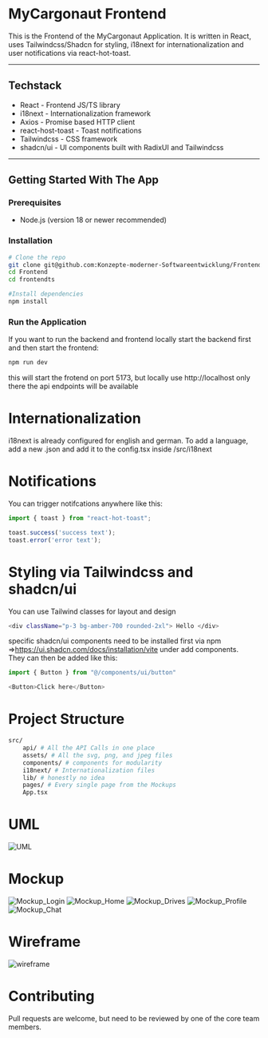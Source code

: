 # MyCargonaut Frontend

This is the Frontend of the MyCargonaut Application. It is written in React, uses Tailwindcss/Shadcn for styling, i18next for internationalization and user notifications via react-hot-toast.

---

## Techstack

 - React - Frontend JS/TS library
 - i18next - Internationalization framework
 - Axios - Promise based HTTP client
 - react-host-toast - Toast notifications
 - Tailwindcss - CSS framework
 - shadcn/ui - UI components built with RadixUI and Tailwindcss

---

## Getting Started With The App

### Prerequisites

 - Node.js (version 18 or newer recommended)

### Installation

```bash
# Clone the repo
git clone git@github.com:Konzepte-moderner-Softwareentwicklung/Frontend.git
cd Frontend
cd frontendts

#Install dependencies
npm install
```

### Run the Application

If you want to run the backend and frontend locally start the backend first and then start the frontend:

```bash
npm run dev
```

this will start the frotend on port 5173, but locally use http://localhost only there the api endpoints will be available

# Internationalization

i18next is already configured for english and german. To add a language, add a new .json and add it to the config.tsx inside /src/i18next

# Notifications

You can trigger notifcations anywhere like this:
```js
import { toast } from "react-hot-toast";

toast.success('success text');
toast.error('error text');
```

# Styling via Tailwindcss and shadcn/ui

You can use Tailwind classes for layout and design
```bash
<div className="p-3 bg-amber-700 rounded-2xl"> Hello </div>
```

specific shadcn/ui components need to be installed first via npm
=>https://ui.shadcn.com/docs/installation/vite under add components.  
They can then be added like this:

```js
import { Button } from "@/components/ui/button"

<Button>Click here</Button>
```

# Project Structure

```bash
src/
    api/ # All the API Calls in one place
    assets/ # All the svg, png, and jpeg files
    components/ # components for modularity
    i18next/ # Internationalization files
    lib/ # honestly no idea
    pages/ # Every single page from the Mockups
    App.tsx
```

# UML
![UML](docs/uml.png)

# Mockup
![Mockup_Login](docs/login_mockup.png)
![Mockup_Home](docs/home_mockup.png)
![Mockup_Drives](docs/drives_mockup.png)
![Mockup_Profile](docs/profile_mockup.png)
![Mockup_Chat](docs/chat_mockup.png)

# Wireframe
![wireframe](docs/wireframes.png)

# Contributing
Pull requests are welcome, but need to be reviewed by one of the core team members.